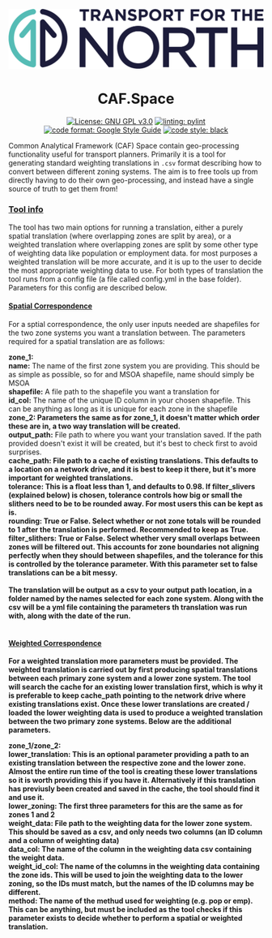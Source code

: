 ![Transport for the North Logo](https://github.com/Transport-for-the-North/caf.toolkit/blob/main/docs/TFN_Landscape_Colour_CMYK.png)

<h1 align="center">CAF.Space</h1>

<p align="center">
<a href="https://www.gnu.org/licenses/gpl-3.0.en.html"><img alt="License: GNU GPL v3.0" src="https://img.shields.io/badge/license-GPLv3-blueviolet.svg"></a>
<a href="https://github.com/PyCQA/pylint"><img alt="linting: pylint" src="https://img.shields.io/badge/linting-pylint-yellowgreen"></a>
<a href="https://google.github.io/styleguide/pyguide.html"><img alt="code format: Google Style Guide" src="https://img.shields.io/badge/code%20style-Google%20Style%20Guide-blue"></a>
<a href="https://github.com/psf/black"><img alt="code style: black" src="https://img.shields.io/badge/code%20format-black-000000.svg"></a>
</p>

Common Analytical Framework (CAF) Space contain geo-processing functionality useful
for transport planners. Primarily it is a tool for generating standard weighting
translations in `.csv` format describing how to convert between different zoning systems.
The aim is to free tools up from directly having to do their own geo-processing, and
instead have a single source of truth to get them from!

<u><h3> Tool info </h3></u>
The tool has two main options for running a translation, either a purely spatial translation (where overlapping zones are split by area), or a weighted translation where overlapping zones are split by some other type of weighting data like population or employment data. for most purposes a weighted translation will be more accurate, and it is up to the user to decide the most appropriate weighting data to use. For both types of translation the tool runs from a config file (a file called config.yml in the base folder). Parameters for this config are described below.

<u><h4> Spatial Correspondence </h4></u>
For a sptial correspondence, the only user inputs needed are shapefiles for the two zone systems you want a translation between. The parameters required for a spatial translation are as follows:

<b> zone_1:<br>
  name:</b> The name of the first zone system you are providing. This should be as simple as possible, so for and MSOA shapefile, name should simply be MSOA<br>
  <b>shapefile:</b> A file path to the shapefile you want a translation for<br>
  <b>id_col:</b> The name of the unique ID column in your chosen shapefile. This can be anything as long as it is unique for each zone in the shapefile<br>
<b> zone_2: Parameters the same as for zone_1, it doesn't matter which order these are in, a two way translation will be created.</b><br>
<b>output_path:</b> File path to where you want your translation saved. If the path provided doesn't exist it will be created, but it's best to check first to avoid surprises.<br>
<b>cache_path:<b/> File path to a cache of existing translations. This defaults to a location on a network drive, and it is best to keep it there, but it's more important for weighted translations.<br>
<b>tolerance:</b> This is a float less than 1, and defaults to 0.98. If filter_slivers (explained below) is chosen, tolerance controls how big or small the slithers need to be to be rounded away. For most users this can be kept as is.<br>
<b>rounding:</b> True or False. Select whether or not zone totals will be rounded to 1 after the translation is performed. Recommended to keep as True.<br>
<b>filter_slithers:</b> True or False. Select whether very small overlaps between zones will be filtered out. This accounts for zone boundaries not aligning perfectly when they should between shapefiles, and the tolerance for this is controlled by the tolerance parameter. With this parameter set to false translations can be a bit messy.<br>
<br>
The translation will be output as a csv to your output path location, in a folder named by the names selected for each zone system. Along with the csv will be a yml file containing the parameters th translation was run with, along with the date of the run.<br>
<br>
<u><h4> Weighted Correspondence </h4></u>
For a weighted translation more parameters must be provided. The weighted translation is carried out by first producing spatial translations between each primary zone system and a lower zone system. The tool will search the cache for an existing lower translation first, which is why it is preferable to keep cache_path pointing to the network drive where existing translations exist. Once these lower translations are created / loaded the lower weighting data is used to produce a weighted translation between the two primary zone systems. Below are the additional parameters.<br>

<b>zone_1/zone_2:<br>
  lower_translation:</b> This is an optional parameter providing a path to an existing translation between the respective zone and the lower zone. Almost the entire run time of the tool is creating these lower translations so it is worth providing this if you have it. Alternatively if this translation has previusly been created and saved in the cache, the tool should find it and use it.<br>
<b>lower_zoning:</b> The first three parameters for this are the same as for zones 1 and 2<br>
  weight_data: File path to the weighting data for the lower zone system. This should be saved as a csv, and only needs two columns (an ID column and a column of weighting data)<br>
  <b>data_col:</b> The name of the column in the weighting data csv containing the weight data.<br>
  <b>weight_id_col:</b> The name of the columns in the weighting data containing the zone ids. This will be used to join the weighting data to the lower zoning, so the IDs must match, but the names of the ID columns may be different.<br>
<b>method:</b> The name of the methud used for weighting (e.g. pop or emp). This can be anything, but must be included as the tool checks if this parameter exists to decide whether to perform a spatial or weighted translation.

